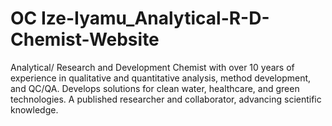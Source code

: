 # OC Ize-Iyamu_Analytical-R-D-Chemist-Website
Analytical/ Research and Development Chemist with over 10 years of experience in qualitative and quantitative analysis, method development, and QC/QA. Develops solutions for clean water, healthcare, and green technologies. A published researcher and collaborator, advancing scientific knowledge.
